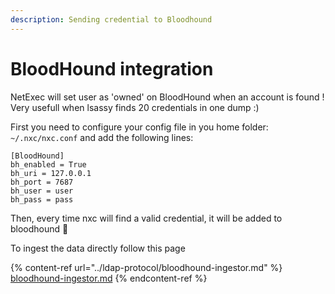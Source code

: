 ```yaml
---
description: Sending credential to Bloodhound
---
```


# BloodHound integration

NetExec will set user as 'owned' on BloodHound when an account is found ! Very usefull when lsassy finds 20 credentials in one dump :)

First you need to configure your config file in you home folder: `~/.nxc/nxc.conf` and add the following lines:

```
[BloodHound]
bh_enabled = True
bh_uri = 127.0.0.1
bh_port = 7687
bh_user = user
bh_pass = pass
```

Then, every time nxc will find a valid credential, it will be added to bloodhound :tada:

To ingest the data directly follow this page

{% content-ref url="../ldap-protocol/bloodhound-ingestor.md" %}
[bloodhound-ingestor.md](../ldap-protocol/bloodhound-ingestor.md)
{% endcontent-ref %}
